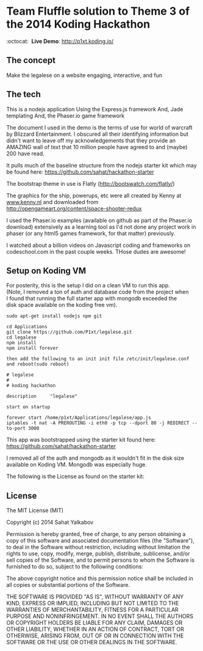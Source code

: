 Team Fluffle solution to Theme 3 of the 2014 Koding Hackathon
=======================

:octocat: &nbsp;**Live Demo**: http://p1xt.koding.io/

The concept
-------
Make the legalese on a website engaging, interactive, and fun

The tech
-------
This is a nodejs application
Using the Express.js framework
And, Jade templating
And, the Phaser.io game framework

The document I used in the demo is the terms of use for world of warcraft by Blizzard Entertainment.
I obscured all their identifying information but didn't want to leave off my acknowledgements that
they provide an AMAZING wall of text that 10 million people have agreed to and (maybe) 200 have read.

It pulls much of the baseline structure from the nodejs starter kit which may be found here:
https://github.com/sahat/hackathon-starter

The bootstrap theme in use is Flatly (http://bootswatch.com/flatly/)

The graphics for the ship, powerups, etc were all created by Kenny at www.kenny.nl and downloaded from http://opengameart.org/content/space-shooter-redux

I used the Phaser.io examples (available on  github as part of the Phaser.io download)
extensively as a learning tool as I'd not done any project work in phaser (or any html5
games framework, for that matter) previously.

I watched about a billion videos on Javascript coding and frameworks on codeschool.com in the
past couple weeks. THose dudes are awesome!

Setup on Koding VM
-------
For posterity, this is the setup I did on a clean VM to run this app. \
(Note, I removed a ton of auth and database code from the project when \
I found that running the full starter app with mongodb exceeded the \
disk space available on the koding free vm).

```
sudo apt-get install nodejs npm git

cd Applications
git clone https://github.com/P1xt/legalese.git
cd legalese
npm install
npm install forever

then add the following to an init init file /etc/init/legalese.conf and reboot(sudo reboot)

# legalese
#
# koding hackathon

description     "legalese"

start on startup

forever start /home/p1xt/Applications/legalese/app.js
iptables -t nat -A PREROUTING -i eth0 -p tcp --dport 80 -j REDIRECT --to-port 3000

```

This app was bootstrapped using the starter kit found here:
https://github.com/sahat/hackathon-starter

I removed all of the auth and mongodb as it wouldn't fit in the disk size available on Koding VM.
Mongodb was especially huge.

The following is the License as found on the starter kit:

License
-------

The MIT License (MIT)

Copyright (c) 2014 Sahat Yalkabov

Permission is hereby granted, free of charge, to any person obtaining a copy of this software and associated documentation files (the "Software"), to deal in the Software without restriction, including without limitation the rights to use, copy, modify, merge, publish, distribute, sublicense, and/or sell copies of the Software, and to permit persons to whom the Software is furnished to do so, subject to the following conditions:

The above copyright notice and this permission notice shall be included in all copies or substantial portions of the Software.

THE SOFTWARE IS PROVIDED "AS IS", WITHOUT WARRANTY OF ANY KIND, EXPRESS OR IMPLIED, INCLUDING BUT NOT LIMITED TO THE WARRANTIES OF MERCHANTABILITY, FITNESS FOR A PARTICULAR PURPOSE AND NONINFRINGEMENT. IN NO EVENT SHALL THE AUTHORS OR COPYRIGHT HOLDERS BE LIABLE FOR ANY CLAIM, DAMAGES OR OTHER LIABILITY, WHETHER IN AN ACTION OF CONTRACT, TORT OR OTHERWISE, ARISING FROM, OUT OF OR IN CONNECTION WITH THE SOFTWARE OR THE USE OR OTHER DEALINGS IN THE SOFTWARE.
